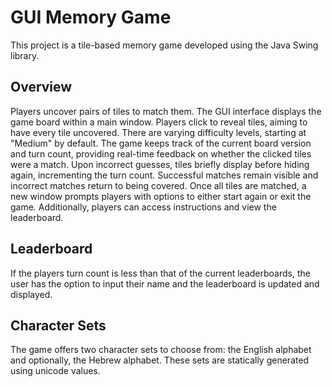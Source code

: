 # GUI Memory Game 

This project is a tile-based memory game developed using the Java Swing library. 

## Overview

Players uncover pairs of tiles to match them. The GUI interface displays the game board within a main window. Players click to reveal tiles, aiming to have every tile uncovered. There are varying difficulty levels, starting at "Medium" by default. The game keeps track of the current board version and turn count, providing real-time feedback on whether the clicked tiles were a match. Upon incorrect guesses, tiles briefly display before hiding again, incrementing the turn count. Successful matches remain visible and incorrect matches return to being covered. Once all tiles are matched, a new window prompts players with options to either start again or exit the game. Additionally, players can access instructions and view the leaderboard.

## Leaderboard 
If the players turn count is less than that of the current leaderboards, the user has the option to input their name and the leaderboard is updated and displayed.

## Character Sets
The game offers two character sets to choose from: the English alphabet and optionally, the Hebrew alphabet. These sets are statically generated using unicode values. 
